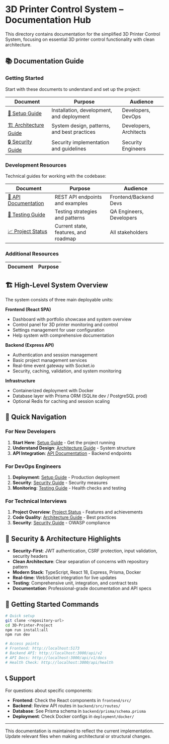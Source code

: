 # 3D Printer Control System – Documentation Hub

This directory contains documentation for the simplified 3D Printer Control System, focusing on essential 3D printer control functionality with clean architecture.

## 📚 Documentation Guide

### Getting Started
Start with these documents to understand and set up the project:

| Document | Purpose | Audience |
|----------|---------|----------|
| [🚀 Setup Guide](SETUP.md) | Installation, development, and deployment | Developers, DevOps |
| [🏗️ Architecture Guide](ARCHITECTURE.md) | System design, patterns, and best practices | Developers, Architects |
| [🔒 Security Guide](SECURITY.md) | Security implementation and guidelines | Security Engineers |

### Development Resources
Technical guides for working with the codebase:

| Document | Purpose | Audience |
|----------|---------|----------|
| [📖 API Documentation](API.md) | REST API endpoints and examples | Frontend/Backend Devs |
| [🧪 Testing Guide](TESTING.md) | Testing strategies and patterns | QA Engineers, Developers |
| [📈 Project Status](PROJECT_STATUS.md) | Current state, features, and roadmap | All stakeholders |

### Additional Resources
| Document | Purpose |
|----------|---------|

## 🏗️ High-Level System Overview

The system consists of three main deployable units:

**Frontend (React SPA)**
- Dashboard with portfolio showcase and system overview
- Control panel for 3D printer monitoring and control
- Settings management for user configuration
- Help system with comprehensive documentation

**Backend (Express API)**
- Authentication and session management
- Basic project management services
- Real-time event gateway with Socket.io
- Security, caching, validation, and system monitoring

**Infrastructure**
- Containerized deployment with Docker
- Database layer with Prisma ORM (SQLite dev / PostgreSQL prod)
- Optional Redis for caching and session scaling

## 🎯 Quick Navigation

### For New Developers
1. **Start Here**: [Setup Guide](SETUP.md) - Get the project running
2. **Understand Design**: [Architecture Guide](ARCHITECTURE.md) - System structure
3. **API Integration**: [API Documentation](API.md) - Backend endpoints

### For DevOps Engineers
1. **Deployment**: [Setup Guide](SETUP.md) - Production deployment
2. **Security**: [Security Guide](SECURITY.md) - Security measures
3. **Monitoring**: [Testing Guide](TESTING.md) - Health checks and testing

### For Technical Interviews
1. **Project Overview**: [Project Status](PROJECT_STATUS.md) - Features and achievements
2. **Code Quality**: [Architecture Guide](ARCHITECTURE.md) - Best practices
3. **Security**: [Security Guide](SECURITY.md) - OWASP compliance

## 🔐 Security & Architecture Highlights

- **Security-First**: JWT authentication, CSRF protection, input validation, security headers
- **Clean Architecture**: Clear separation of concerns with repository pattern
- **Modern Stack**: TypeScript, React 18, Express, Prisma, Docker
- **Real-time**: WebSocket integration for live updates
- **Testing**: Comprehensive unit, integration, and contract tests
- **Documentation**: Professional-grade documentation and API specs

## 🚀 Getting Started Commands

```bash
# Quick setup
git clone <repository-url>
cd 3D-Printer-Project
npm run install:all
npm run dev

# Access points
# Frontend: http://localhost:5173
# Backend API: http://localhost:3000/api/v2
# API Docs: http://localhost:3000/api/v1/docs
# Health Check: http://localhost:3000/api/health
```

## 📞 Support

For questions about specific components:
- **Frontend**: Check the React components in `frontend/src/`
- **Backend**: Review API routes in `backend/src/routes/`
- **Database**: See Prisma schema in `backend/prisma/schema.prisma`
- **Deployment**: Check Docker configs in `deployment/docker/`

---

This documentation is maintained to reflect the current implementation. Update relevant files when making architectural or structural changes.

